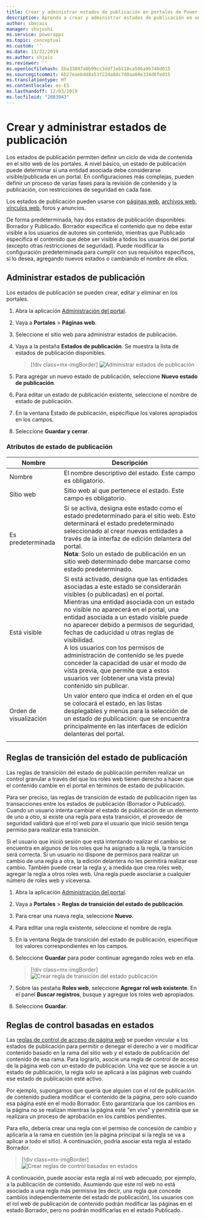 ```yaml
---
title: Crear y administrar estados de publicación en portales de Power Apps | MicrosoftDocs
description: Aprenda a crear y administrar estados de publicación en un portal.
author: sbmjais
manager: shujoshi
ms.service: powerapps
ms.topic: conceptual
ms.custom: ''
ms.date: 11/22/2019
ms.author: shjais
ms.reviewer: ''
ms.openlocfilehash: 5ba33887a0b99cc3ddf1eb118ca506a9b740d015
ms.sourcegitcommit: 6b27eae6dd8a53f224a8dc7d0aa00e334d6fed15
ms.translationtype: HT
ms.contentlocale: es-ES
ms.lasthandoff: 12/03/2019
ms.locfileid: "2883943"
---
```

# <a name="create-and-manage-publishing-states"></a>Crear y administrar estados de publicación

Los estados de publicación permiten definir un ciclo de vida de contenida en el sitio web de los portales. A nivel básico, un estado de publicación puede determinar si una entidad asociada debe considerarse visible/publicada en un portal. En configuraciones más complejas, pueden definir un proceso de varias fases para la revisión de contenido y la publicación, con restricciones de seguridad en cada fase.

Los estados de publicación pueden usarse con [páginas web](web-page.md), [archivos web](web-files.md), [vínculos web](manage-web-links.md), foros y anuncios.

De forma predeterminada, hay dos estados de publicación disponibles: Borrador y Publicado. Borrador especifica el contenido que no debe estar visible a los usuarios de autores sin contenido, mientras que Publicado especifica el contenido que debe ser visible a todos los usuarios del portal (excepto otras restricciones de seguridad). Puede modificar la configuración predeterminada para cumplir con sus requisitos específicos, si lo desea, agregando nuevos estados o cambiando el nombre de ellos.

## <a name="manage-publishing-states"></a>Administrar estados de publicación

Los estados de publicación se pueden crear, editar y eliminar en los portales.

1. Abra la aplicación [Administración del portal](configure-portal.md).

2. Vaya a **Portales** > **Páginas web**.

3. Seleccione el sitio web para administrar estados de publicación.

4. Vaya a la pestaña **Estados de publicación**. Se muestra la lista de estados de publicación disponibles.

    > [!div class=mx-imgBorder]
    > ![Administrar estados de publicación](../media/publishing-states.png "Administrar estados de publicación")

5. Para agregar un nuevo estado de publicación, seleccione **Nuevo estado de publicación**.

6. Para editar un estado de publicación existente, seleccione el nombre de estado de publicación.

7. En la ventana Estado de publicación, especifique los valores apropiados en los campos.

8. Seleccione **Guardar y cerrar**.


### <a name="publishing-state-attributes"></a>Atributos de estado de publicación

|Nombre|Descripción|
|-----|--------|
|Nombre|El nombre descriptivo del estado. Este campo es obligatorio.|
|Sitio web|Sitio web al que pertenece el estado. Este campo es obligatorio.|
|Es predeterminada|Si se activa, designa este estado como el estado predeterminado para el sitio web. Esto determinará el estado predeterminado seleccionado al crear nuevas entidades a través de la interfaz de edición delantera del portal.<br>**Nota**: Solo un estado de publicación en un sitio web determinado debe marcarse como estado predeterminado.|
|Está visible|Si está activado, designa que las entidades asociadas a este estado se considerarán visibles (o publicadas) en el portal.<br>Mientras una entidad asociada con un estado no visible no aparecerá en el portal, una entidad asociada a un estado visible puede no aparecer debido a permisos de seguridad, fechas de caducidad u otras reglas de visibilidad.<br>A los usuarios con los permisos de administración de contenido se les puede conceder la capacidad de usar el modo de vista previa, que permite que a estos usuarios ver (obtener una vista previa) contenido sin publicar.|
|Orden de visualización|Un valor entero que indica el orden en el que se colocará el estado, en las listas desplegables y menús para la selección de un estado de publicación: que se encuentra principalmente en las interfaces de edición delanteras del portal.|
|||

## <a name="publishing-state-transition-rules"></a>Reglas de transición del estado de publicación

Las reglas de transición del estado de publicación permiten realizar un control granular a través del que los roles web tienen derecho a hacer que el contenido cambie en el portal en términos de estado de publicación.

Para ser preciso, las reglas de transición de estado de publicación rigen las transacciones entre los estados de publicación (Borrador o Publicado). Cuando un usuario intenta cambiar el estado de publicación de un elemento de uno a otro, si existe una regla para esta transición, el proveedor de seguridad validará que el rol web para el usuario que inició sesión tenga permiso para realizar esta transición.

Si el usuario que inició sesión que está intentando realizar el cambio se encuentra en algunos de los roles que ha asignado a la regla, la transición será correcta. Si un usuario no dispone de permisos para realizar un cambio de una regla a otra, la edición delantera no les permitirá realizar ese cambio. También puede crear la regla y, a medida que crea roles web, agregar la regla a otros roles web. Una regla puede asociarse a cualquier número de roles web y viceversa.

1. Abra la aplicación [Administración del portal](configure-portal.md).

2. Vaya a **Portales** > **Reglas de transición del estado de publicación**.

3. Para crear una nueva regla, seleccione **Nuevo**.

4. Para editar una regla existente, seleccione el nombre de regla.

5. En la ventana Regla de transición del estado de publicación, especifique los valores correspondientes en los campos.

6. Seleccione **Guardar** para poder continuar agregando roles web en ella.

    > [!div class=mx-imgBorder]
    > ![Crear regla de transición del estado publicación](../media/publishing-state-transition-rule.png "Crear regla de transición del estado publicación")

7. Sobre las pestaña **Roles web**, seleccione **Agregar rol web existente**. En el panel **Buscar registros**, busque y agregue los roles web apropiados.

8. Seleccione **Guardar**.

## <a name="state-based-control-rules"></a>Reglas de control basadas en estados

Las [reglas de control de acceso de página web](webpage-access-control.md) se pueden vincular a los estados de publicación para permitir o denegar el derecho a ver o modificar contenido basado en la rama del sitio web y el estado de publicación del contenido de esa rama. Para lograrlo, asocie una regla de control de acceso de la página web con un estado de publicación. Una vez que se asocie a un estado de publicación, la regla solo se aplicará a las páginas web cuando ese estado de publicación esté activo.

Por ejemplo, supongamos que quería que alguien con el rol de publicación de contenido pudiera modificar el contenido de la página, pero solo cuando esa página esté en el modo Borrador.  Esto garantizaría que los cambios en la página no se realizan mientras la página esté "en vivo" y permitiría que se realizara un proceso de aprobación en los cambios pendientes.

Para ello, debería crear una regla con el permiso de concesión de cambio y aplicarla a la rama en cuestión (en la página principal si la regla se va a aplicar a todo el sitio). A continuación, podría asociar esta regla al estado Borrador.

> [!div class=mx-imgBorder]
> ![Crear reglas de control basadas en estados](../media/state-based-control-rule.png "Crear reglas de control basadas en estados")

A continuación, puede asociar esta regla al rol web adecuado, por ejemplo, a la publicación de contenido. Asumiendo que este rol web no está asociado a una regla más permisiva (es decir, una regla que concede cambios independientemente del estado de publicación), los usuarios con el rol web de publicación de contenido podrán modificar las páginas en el estado Borrador, pero no podrán modificarlas en el estado Publicado..

